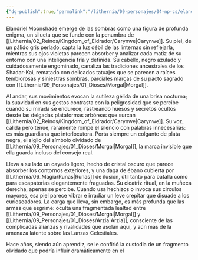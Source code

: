 ```yaml
---
{"dg-publish":true,"permalink":"/lithernia/09-personajes/04-np-cs/elandriel-moonshade/","title":"Elandriel Moonshade","tags":["lithernia","personaje","shadar-kai","Carynwe","Morgal"]}
---
```


Elandriel Moonshade emerge de las sombras como una figura de profunda enigma, un silueta que se funde con la penumbra de [[Lithernia/02_Reinos/Kingdom_of_Eldrador/Carynwe\|Carynwe]]. Su piel, de un pálido gris perlado, capta la luz débil de las linternas sin reflejarla, mientras sus ojos violetas parecen absorber y analizar cada matiz de su entorno con una inteligencia fría y definida. Su cabello, negro azulado y cuidadosamente engominado, canaliza las tradiciones ancestrales de los Shadar-Kai, rematado con delicados tatuajes que se parecen a raíces temblorosas y siniestras sombras, parciales marcas de su pacto sagrado con [[Lithernia/09_Personajes/01_Dioses/Morgal\|Morgal]].

Al andar, sus movimientos evocan la sutileza gélida de una brisa nocturna; la suavidad en sus gestos contrasta con la peligrosidad que se percibe cuando su mirada se endurece, rastreando huesos y secretos ocultos desde las delgadas plataformas arbóreas que surcan [[Lithernia/02_Reinos/Kingdom_of_Eldrador/Carynwe\|Carynwe]]. Su voz, cálida pero tenue, raramente rompe el silencio con palabras innecesarias: es más guardiana que interlocutora. Porta siempre un colgante de plata negra, el sigilo del símbolo olvidado de [[Lithernia/09_Personajes/01_Dioses/Morgal\|Morgal]], la marca invisible que ella guarda incluso del consejo real.

Lleva a su lado un cayado ligero, hecho de cristal oscuro que parece absorber los contornos exteriores, y una daga de ébano cubierta por [[Lithernia/06_Magia/Runas\|Runas]] de ilusión, útil tanto para batalla como para escapatorias elegantemente fraguadas. Su cicatriz ritual, en la muñeca derecha, apenas se percibe. Cuando usa hechizos o invoca sus círculos mayores, esa piel parece vibrar e irradiar un leve crepitar que disuade a los curioseadores. La carga que lleva, sin embargo, es más profunda que las armas que esgrime: oculta una fragmentada lealtad entre [[Lithernia/09_Personajes/01_Dioses/Morgal\|Morgal]] y [[Lithernia/09_Personajes/01_Dioses/Arzia\|Arzia]], consciente de las complicadas alianzas y rivalidades que asolan aquí, y aún más de la amenaza latente sobre las Lanzas Celestiales.

Hace años, siendo aún aprendiz, se le confirió la custodia de un fragmento olvidado que podría influir dramáticamente en el